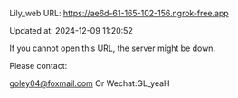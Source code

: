 Lily_web URL: https://ae6d-61-165-102-156.ngrok-free.app

Updated at: 2024-12-09 11:20:52

If you cannot open this URL, the server might be down.

Please contact: 

goley04@foxmail.com Or Wechat:GL_yeaH